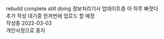 rebuild complete
still doing
정보처리기사 업데이트중
아 하루 빠졋다<br>
추가 작성 대기중 한꺼번에 업로드 할 예정<br>
작성중 2022-03-03<br>
개인사정으로 중지
